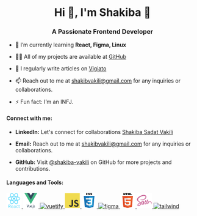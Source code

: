 <h1 align="center">Hi 👋, I'm Shakiba 👧</h1>
<h3 align="center">A Passionate Frontend Developer</h3>

- 🌱 I’m currently learning **React, Figma, Linux**

- 👨‍💻 All of my projects are available at [GitHub](https://github.com/shakiba-vakili)

- 📝 I regularly write articles on [Vigiato](https://vigiato.net/author/shakiba-vakili)

- 📫 Reach out to me at <a href="mailto:shakibvakili@gmail.com">shakibvakili@gmail.com</a> for any inquiries or collaborations.

- ⚡ Fun fact: I’m an INFJ.

<h4 align="left">Connect with me:</h4>
<p align="left">
  
- **LinkedIn:** Let's connect for collaborations [Shakiba Sadat Vakili](https://www.linkedin.com/in/shakiba-vakili/) 

- **Email:** Reach out to me at [shakibvakili@gmail.com](mailto:shakibvakili@gmail.com) for any inquiries or collaborations.

- **GitHub:** Visit [@shakiba-vakili](https://github.com/shakiba-vakili) on GitHub for more projects and contributions.
</p>

<h4 align="left">Languages and Tools:</h4>
<p align="left">
    <a href="https://reactjs.org/" target="_blank" rel="noreferrer">
    <img src="https://raw.githubusercontent.com/devicons/devicon/master/icons/react/react-original-wordmark.svg" alt="react" width="40" height="40"/>
  </a>
    <a href="https://vuejs.org/" target="_blank" rel="noreferrer">
    <img src="https://raw.githubusercontent.com/devicons/devicon/master/icons/vuejs/vuejs-original-wordmark.svg" alt="vuejs" width="40" height="40"/>
  </a>
  <a href="https://vuetifyjs.com/en/" target="_blank" rel="noreferrer">
    <img src="https://bestofjs.org/logos/vuetify.svg" alt="vuetify" width="40" height="40"/>
  </a>
    <a href="https://developer.mozilla.org/en-US/docs/Web/JavaScript" target="_blank" rel="noreferrer">
    <img src="https://raw.githubusercontent.com/devicons/devicon/master/icons/javascript/javascript-original.svg" alt="javascript" width="40" height="40"/>
  </a>
  <a href="https://www.w3schools.com/css/" target="_blank" rel="noreferrer">
    <img src="https://raw.githubusercontent.com/devicons/devicon/master/icons/css3/css3-original-wordmark.svg" alt="css3" width="40" height="40"/>
  </a>
  <a href="https://www.figma.com/" target="_blank" rel="noreferrer">
    <img src="https://www.vectorlogo.zone/logos/figma/figma-icon.svg" alt="figma" width="40" height="40"/>
  </a>
  <a href="https://www.w3.org/html/" target="_blank" rel="noreferrer">
    <img src="https://raw.githubusercontent.com/devicons/devicon/master/icons/html5/html5-original-wordmark.svg" alt="html5" width="40" height="40"/>
  </a>
  <a href="https://sass-lang.com" target="_blank" rel="noreferrer">
    <img src="https://raw.githubusercontent.com/devicons/devicon/master/icons/sass/sass-original.svg" alt="sass" width="40" height="40"/>
  </a>
  <a href="https://tailwindcss.com/" target="_blank" rel="noreferrer">
    <img src="https://www.vectorlogo.zone/logos/tailwindcss/tailwindcss-icon.svg" alt="tailwind" width="40" height="40"/>
  </a>

</p>

